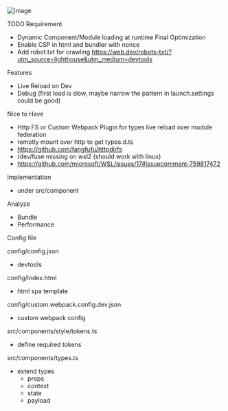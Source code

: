 ![image](https://user-images.githubusercontent.com/47437825/177013766-f22d19ab-f60c-4adf-a82a-1314ac609323.png)

TODO
 Requirement
 - Dynamic Component/Module loading at runtime
 Final Optimization
 - Enable CSP in html and bundler with nonce
 - Add robot.txt for crawling
   https://web.dev/robots-txt/?utm_source=lighthouse&utm_medium=devtools
 
Features
- Live Reload on Dev
- Debug (first load is slow, maybe narrow the pattern in launch.settings could be good)

Nice to Have
- Http FS or Custom Webpack Plugin for types live reload over module federation
 - remotly mount over http to get types.d.ts
 - https://github.com/fangfufu/httpdirfs
 - /dev/fuse missing on wsl2 (should work with linux)
 - https://github.com/microsoft/WSL/issues/17#issuecomment-759817472


Implementation
- under src/component

Analyze
- Bundle
- Performance

Config file

config/config.json
- devtools

config/index.html
- html spa template

config/custom.webpack.config.dev.json
- custom webpack config

src/components/style/tokens.ts
- define required tokens

src/components/types.ts
- extend types
  - props
  - context
  - state
  - payload
